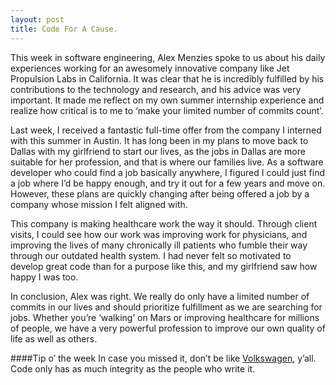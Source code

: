 ```yaml
---  
layout: post  
title: Code For A Cause.  
---
```


This week in software engineering, Alex Menzies spoke to us about his daily experiences working for an awesomely innovative company like Jet Propulsion Labs in California. It was clear that he is incredibly fulfilled by his contributions to the technology and research, and his advice was very important. It made me reflect on my own summer internship experience and realize how critical is to me to ‘make your limited number of commits count’.

Last week, I received a fantastic full-time offer from the company I interned with this summer in Austin. It has long been in my plans to move back to Dallas with my girlfriend to start our lives, as the jobs in Dallas are more suitable for her profession, and that is where our families live. As a software developer who could find a job basically anywhere, I figured I could just find a job where I’d be happy enough, and try it out for a few years and move on. However, these plans are quickly changing after being offered a job by a company whose mission I felt aligned with.

This company is making healthcare work the way it should. Through client visits, I could see how our work was improving work for physicians, and improving the lives of many chronically ill patients who fumble their way through our outdated health system. I had never felt so motivated to develop great code than for a purpose like this, and my girlfriend saw how happy I was too. 

In conclusion, Alex was right. We really do only have a limited number of commits in our lives and should prioritize fulfillment as we are searching for jobs. Whether you’re ‘walking’ on Mars or improving healthcare for millions of people, we have a very powerful profession to improve our own quality of life as well as others.

####Tip o’ the week
In case you missed it, don’t be like [Volkswagen](http://www.wired.com/2015/09/vw-emissions-deception-11-million-cars/), y’all. Code only has as much integrity as the people who write it.
